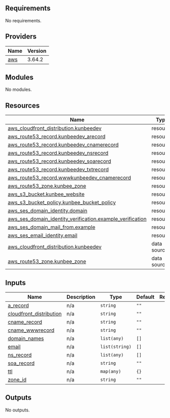 ## Requirements

No requirements.

## Providers

| Name | Version |
|------|---------|
| <a name="provider_aws"></a> [aws](#provider\_aws) | 3.64.2 |

## Modules

No modules.

## Resources

| Name | Type |
|------|------|
| [aws_cloudfront_distribution.kunbeedev](https://registry.terraform.io/providers/hashicorp/aws/latest/docs/resources/cloudfront_distribution) | resource |
| [aws_route53_record.kunbeedev_arecord](https://registry.terraform.io/providers/hashicorp/aws/latest/docs/resources/route53_record) | resource |
| [aws_route53_record.kunbeedev_cnamerecord](https://registry.terraform.io/providers/hashicorp/aws/latest/docs/resources/route53_record) | resource |
| [aws_route53_record.kunbeedev_nsrecord](https://registry.terraform.io/providers/hashicorp/aws/latest/docs/resources/route53_record) | resource |
| [aws_route53_record.kunbeedev_soarecord](https://registry.terraform.io/providers/hashicorp/aws/latest/docs/resources/route53_record) | resource |
| [aws_route53_record.kunbeedev_txtrecord](https://registry.terraform.io/providers/hashicorp/aws/latest/docs/resources/route53_record) | resource |
| [aws_route53_record.wwwkunbeedev_cnamerecord](https://registry.terraform.io/providers/hashicorp/aws/latest/docs/resources/route53_record) | resource |
| [aws_route53_zone.kunbee_zone](https://registry.terraform.io/providers/hashicorp/aws/latest/docs/resources/route53_zone) | resource |
| [aws_s3_bucket.kunbee_website](https://registry.terraform.io/providers/hashicorp/aws/latest/docs/resources/s3_bucket) | resource |
| [aws_s3_bucket_policy.kunbee_bucket_policy](https://registry.terraform.io/providers/hashicorp/aws/latest/docs/resources/s3_bucket_policy) | resource |
| [aws_ses_domain_identity.domain](https://registry.terraform.io/providers/hashicorp/aws/latest/docs/resources/ses_domain_identity) | resource |
| [aws_ses_domain_identity_verification.example_verification](https://registry.terraform.io/providers/hashicorp/aws/latest/docs/resources/ses_domain_identity_verification) | resource |
| [aws_ses_domain_mail_from.example](https://registry.terraform.io/providers/hashicorp/aws/latest/docs/resources/ses_domain_mail_from) | resource |
| [aws_ses_email_identity.email](https://registry.terraform.io/providers/hashicorp/aws/latest/docs/resources/ses_email_identity) | resource |
| [aws_cloudfront_distribution.kunbeedev](https://registry.terraform.io/providers/hashicorp/aws/latest/docs/data-sources/cloudfront_distribution) | data source |
| [aws_route53_zone.kunbee_zone](https://registry.terraform.io/providers/hashicorp/aws/latest/docs/data-sources/route53_zone) | data source |

## Inputs

| Name | Description | Type | Default | Required |
|------|-------------|------|---------|:--------:|
| <a name="input_a_record"></a> [a\_record](#input\_a\_record) | n/a | `string` | `""` | no |
| <a name="input_cloudfront_distribution"></a> [cloudfront\_distribution](#input\_cloudfront\_distribution) | n/a | `string` | `""` | no |
| <a name="input_cname_record"></a> [cname\_record](#input\_cname\_record) | n/a | `string` | `""` | no |
| <a name="input_cname_wwwrecord"></a> [cname\_wwwrecord](#input\_cname\_wwwrecord) | n/a | `string` | `""` | no |
| <a name="input_domain_names"></a> [domain\_names](#input\_domain\_names) | n/a | `list(any)` | `[]` | no |
| <a name="input_email"></a> [email](#input\_email) | n/a | `list(string)` | `[]` | no |
| <a name="input_ns_record"></a> [ns\_record](#input\_ns\_record) | n/a | `list(any)` | `[]` | no |
| <a name="input_soa_record"></a> [soa\_record](#input\_soa\_record) | n/a | `string` | `""` | no |
| <a name="input_ttl"></a> [ttl](#input\_ttl) | n/a | `map(any)` | `{}` | no |
| <a name="input_zone_id"></a> [zone\_id](#input\_zone\_id) | n/a | `string` | `""` | no |

## Outputs

No outputs.
